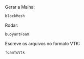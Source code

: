 Gerar a Malha:

```bash
blockMesh
```

Rodar:

```bash
buoyantFoam
```

Escreve os arquivos no formato VTK:

```bash
foamToVtk
```
